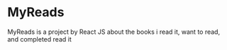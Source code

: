 # MyReads
MyReads is a project by React JS about the books i read it, want to read, and completed read it
